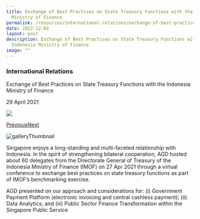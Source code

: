 ```yaml
---
title: Exchange of Best Practices on State Treasury Functions with the Indonesia
  Ministry of Finance
permalink: /resources/international-relations/exchange-of-best-practices/
date: 2022-12-02
layout: post
description: Exchange of Best Practices on State Treasury Functions with the
  Indonesia Ministry of Finance
image: ""
---
```

### International Relations

Exchange of Best Practices on State Treasury Functions with the Indonesia Ministry of Finance

29 April 2021

![](https://www.agd.gov.sg/images/default-source/default-album/imagedaea8565925d4bbab7346fcb4aa036f8.png?sfvrsn=e8ef89ae_0)

[Previous](https://www.agd.gov.sg/news-and-events/selection/international-relations--2021--exchange-of-best-practices-on-state-treasury-functions-with-the-indonesia-ministry-of-finance#detailGalleryCarousel)[Next](https://www.agd.gov.sg/news-and-events/selection/international-relations--2021--exchange-of-best-practices-on-state-treasury-functions-with-the-indonesia-ministry-of-finance#detailGalleryCarousel)

![galleryThumbnail](https://www.agd.gov.sg/images/default-source/default-album/imagedaea8565925d4bbab7346fcb4aa036f8.png?sfvrsn=e8ef89ae_0)

Singapore enjoys a long-standing and multi-faceted relationship with Indonesia. In the spirit of strengthening bilateral cooperation, AGD hosted about 60 delegates from the Directorate General of Treasury of the Indonesia Ministry of Finance (IMOF) on 27 Apr 2021 through a virtual conference to exchange best practices on state treasury functions as part of IMOF’s benchmarking exercise.  
  
AGD presented on our approach and considerations for: (i) Government Payment Platform (electronic invoicing and central cashless payment); (ii) Data Analytics; and (iii) Public Sector Finance Transformation within the Singapore Public Service